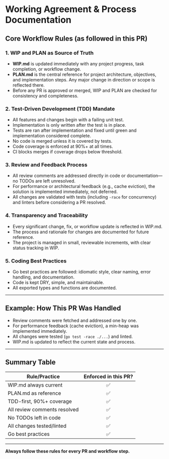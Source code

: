 # Working Agreement & Process Documentation

## Core Workflow Rules (as followed in this PR)

### 1. WIP and PLAN as Source of Truth
- **WIP.md** is updated immediately with any project progress, task completion, or workflow change.
- **PLAN.md** is the central reference for project architecture, objectives, and implementation steps. Any major change in direction or scope is reflected there.
- Before any PR is approved or merged, WIP and PLAN are checked for consistency and completeness.

### 2. Test-Driven Development (TDD) Mandate
- All features and changes begin with a failing unit test.
- Implementation is only written after the test is in place.
- Tests are ran after implementation and fixed until green and implementation considered complete.
- No code is merged unless it is covered by tests.
- Code coverage is enforced at 90%+ at all times.
- CI blocks merges if coverage drops below threshold.

### 3. Review and Feedback Process
- All review comments are addressed directly in code or documentation—no TODOs are left unresolved.
- For performance or architectural feedback (e.g., cache eviction), the solution is implemented immediately, not deferred.
- All changes are validated with tests (including `-race` for concurrency) and linters before considering a PR resolved.

### 4. Transparency and Traceability
- Every significant change, fix, or workflow update is reflected in WIP.md.
- The process and rationale for changes are documented for future reference.
- The project is managed in small, reviewable increments, with clear status tracking in WIP.

### 5. Coding Best Practices
- Go best practices are followed: idiomatic style, clear naming, error handling, and documentation.
- Code is kept DRY, simple, and maintainable.
- All exported types and functions are documented.

---

## Example: How This PR Was Handled
- Review comments were fetched and addressed one by one.
- For performance feedback (cache eviction), a min-heap was implemented immediately.
- All changes were tested (`go test -race ./...`) and linted.
- WIP.md is updated to reflect the current state and process.

---

## Summary Table
| Rule/Practice                | Enforced in this PR? |
|------------------------------|:--------------------:|
| WIP.md always current  |          ✅           |
| PLAN.md as reference   |          ✅           |
| TDD-first, 90%+ coverage     |          ✅           |
| All review comments resolved |          ✅           |
| No TODOs left in code        |          ✅           |
| All changes tested/linted    |          ✅           |
| Go best practices            |          ✅           |

---

**Always follow these rules for every PR and workflow step.**